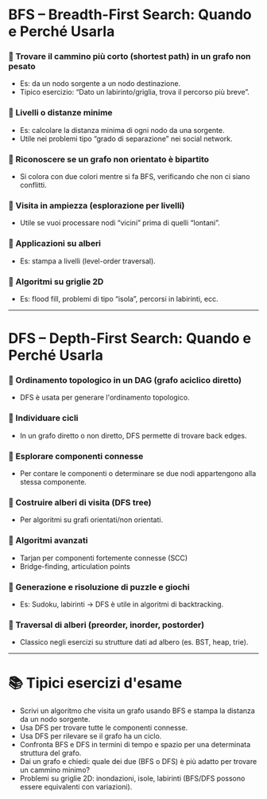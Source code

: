# BFS – Breadth-First Search: Quando e Perché Usarla

### 🔹 Trovare il cammino più corto (shortest path) in un grafo non pesato
- Es: da un nodo sorgente a un nodo destinazione.
- Tipico esercizio: “Dato un labirinto/griglia, trova il percorso più breve”.

### 🔹 Livelli o distanze minime
- Es: calcolare la distanza minima di ogni nodo da una sorgente.
- Utile nei problemi tipo “grado di separazione” nei social network.

### 🔹 Riconoscere se un grafo non orientato è bipartito
- Si colora con due colori mentre si fa BFS, verificando che non ci siano conflitti.

### 🔹 Visita in ampiezza (esplorazione per livelli)
- Utile se vuoi processare nodi “vicini” prima di quelli “lontani”.

### 🔹 Applicazioni su alberi
- Es: stampa a livelli (level-order traversal).

### 🔹 Algoritmi su griglie 2D
- Es: flood fill, problemi di tipo “isola”, percorsi in labirinti, ecc.

---

# DFS – Depth-First Search: Quando e Perché Usarla

### 🔴 Ordinamento topologico in un DAG (grafo aciclico diretto)
- DFS è usata per generare l'ordinamento topologico.

### 🔴 Individuare cicli
- In un grafo diretto o non diretto, DFS permette di trovare back edges.

### 🔴 Esplorare componenti connesse
- Per contare le componenti o determinare se due nodi appartengono alla stessa componente.

### 🔴 Costruire alberi di visita (DFS tree)
- Per algoritmi su grafi orientati/non orientati.

### 🔴 Algoritmi avanzati
- Tarjan per componenti fortemente connesse (SCC)
- Bridge-finding, articulation points

### 🔴 Generazione e risoluzione di puzzle e giochi
- Es: Sudoku, labirinti → DFS è utile in algoritmi di backtracking.

### 🔴 Traversal di alberi (preorder, inorder, postorder)
- Classico negli esercizi su strutture dati ad albero (es. BST, heap, trie).

---

# 📚 Tipici esercizi d'esame

- Scrivi un algoritmo che visita un grafo usando BFS e stampa la distanza da un nodo sorgente.
- Usa DFS per trovare tutte le componenti connesse.
- Usa DFS per rilevare se il grafo ha un ciclo.
- Confronta BFS e DFS in termini di tempo e spazio per una determinata struttura del grafo.
- Dai un grafo e chiedi: quale dei due (BFS o DFS) è più adatto per trovare un cammino minimo?
- Problemi su griglie 2D: inondazioni, isole, labirinti (BFS/DFS possono essere equivalenti con variazioni).
